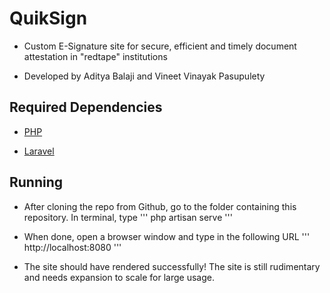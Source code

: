 # QuikSign

- Custom E-Signature site for secure, efficient and timely document attestation in "redtape" institutions

- Developed by Aditya Balaji and Vineet Vinayak Pasupulety

## Required Dependencies

- [PHP](http://php.net/manual/en/install.php)

- [Laravel](https://laravel.com/docs/5.5/installation)

## Running

- After cloning the repo from Github, go to the folder containing this repository. In terminal, type
'''
php artisan serve
'''

- When done, open a browser window and type in the following URL
'''
http://localhost:8080
'''

- The site should have rendered successfully! The site is still rudimentary and needs expansion to scale for large usage.
